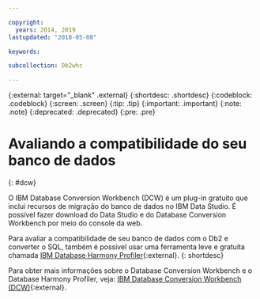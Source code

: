 ```yaml
---

copyright:
  years: 2014, 2019
lastupdated: "2018-05-08"

keywords:

subcollection: Db2whc

---
```


<!-- Attribute definitions --> 
{:external: target="_blank" .external}
{:shortdesc: .shortdesc}
{:codeblock: .codeblock}
{:screen: .screen}
{:tip: .tip}
{:important: .important}
{:note: .note}
{:deprecated: .deprecated}
{:pre: .pre}

# Avaliando a compatibilidade do seu banco de dados
{: #dcw}

O IBM Database Conversion Workbench (DCW) é um plug-in gratuito que inclui recursos de migração do banco de dados no IBM Data Studio. É possível fazer download do Data Studio e do Database Conversion Workbench por meio do console da web.

Para avaliar a compatibilidade de seu banco de dados com o Db2 e converter o SQL, também é
possível usar uma ferramenta leve e gratuita chamada [IBM Database Harmony Profiler](https://www.ibm.com/developerworks/community/blogs/05901c97-75b2-47a1-9c32-25f748855913/entry/Introducing_DCW_Lite?lang=en){:external}.
{: shortdesc}

Para obter mais informações sobre o Database Conversion Workbench e o Database Harmony Profiler, veja: [IBM Database Conversion Workbench (DCW)](https://www.ibm.com/support/knowledgecenter/en/SS6NHC/com.ibm.swg.im.dashdb.apdv.porting.doc/doc/c_compat_dcw.html){:external}.

